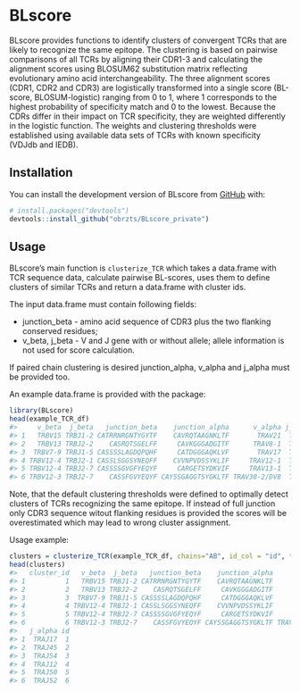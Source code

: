 
<!-- README.md is generated from README.Rmd. Please edit that file -->

# BLscore

<!-- badges: start -->
<!-- badges: end -->

BLscore provides functions to identify clusters of convergent TCRs that
are likely to recognize the same epitope. The clustering is based on
pairwise comparisons of all TCRs by aligning their CDR1-3 and
calculating the alignment scores using BLOSUM62 substitution matrix
reflecting evolutionary amino acid interchangeability. The three
alignment scores (CDR1, CDR2 and CDR3) are logistically transformed into
a single score (BL-score, BLOSUM-logistic) ranging from 0 to 1, where 1
corresponds to the highest probability of specificity match and 0 to the
lowest. Because the CDRs differ in their impact on TCR specificity, they
are weighted differently in the logistic function. The weights and
clustering thresholds were established using available data sets of TCRs
with known specificity (VDJdb and IEDB).

## Installation

You can install the development version of BLscore from
[GitHub](https://github.com/) with:

``` r
# install.packages("devtools")
devtools::install_github("obrzts/BLscore_private")
```

## Usage

BLscore’s main function is `clusterize_TCR` which takes a data.frame
with TCR sequence data, calculate pairwise BL-scores, uses them to
define clusters of similar TCRs and return a data.frame with cluster
ids.

The input data.frame must contain following fields:

-   junction_beta - amino acid sequence of CDR3 plus the two flanking
    conserved residues;
-   v_beta, j_beta - V and J gene with or without allele; allele
    information is not used for score calculation.

If paired chain clustering is desired junction_alpha, v_alpha and
j_alpha must be provided too.

An example data.frame is provided with the package:

``` r
library(BLscore)
head(example_TCR_df)
#>     v_beta  j_beta   junction_beta    junction_alpha      v_alpha j_alpha id
#> 1   TRBV15 TRBJ1-2 CATRRNRGNTYGYTF    CAVRQTAAGNKLTF       TRAV21  TRAJ17  1
#> 2   TRBV13 TRBJ2-2    CASRQTSGELFF     CAVKGGGADGITF      TRAV8-1  TRAJ45  2
#> 3  TRBV7-9 TRBJ1-5 CASSSSLAGDQPQHF     CATDGGGAQKLVF       TRAV17  TRAJ54  3
#> 4 TRBV12-4 TRBJ2-1 CASSLSGGSYNEQFF    CVVNPVDSSYKLIF     TRAV12-1  TRAJ12  4
#> 5 TRBV12-4 TRBJ2-7 CASSSSGVGFYEQYF     CARGETSYDKVIF     TRAV13-1  TRAJ50  5
#> 6 TRBV12-3 TRBJ2-7    CASSFGVYEQYF CAYSSGAGGTSYGKLTF TRAV38-2/DV8  TRAJ52  6
```

Note, that the default clustering thresholds were defined to optimally
detect clusters of TCRs recognizing the same epitope. If instead of full
junction only CDR3 sequence witout flanking residues is provided the
scores will be overestimated which may lead to wrong cluster assignment.

Usage example:

``` r
clusters = clusterize_TCR(example_TCR_df, chains="AB", id_col = "id", tmp_folder=".", ncores=4)
head(clusters)
#>   cluster_id   v_beta  j_beta   junction_beta    junction_alpha      v_alpha
#> 1          1   TRBV15 TRBJ1-2 CATRRNRGNTYGYTF    CAVRQTAAGNKLTF       TRAV21
#> 2          2   TRBV13 TRBJ2-2    CASRQTSGELFF     CAVKGGGADGITF      TRAV8-1
#> 3          3  TRBV7-9 TRBJ1-5 CASSSSLAGDQPQHF     CATDGGGAQKLVF       TRAV17
#> 4          4 TRBV12-4 TRBJ2-1 CASSLSGGSYNEQFF    CVVNPVDSSYKLIF     TRAV12-1
#> 5          5 TRBV12-4 TRBJ2-7 CASSSSGVGFYEQYF     CARGETSYDKVIF     TRAV13-1
#> 6          6 TRBV12-3 TRBJ2-7    CASSFGVYEQYF CAYSSGAGGTSYGKLTF TRAV38-2/DV8
#>   j_alpha id
#> 1  TRAJ17  1
#> 2  TRAJ45  2
#> 3  TRAJ54  3
#> 4  TRAJ12  4
#> 5  TRAJ50  5
#> 6  TRAJ52  6
```
